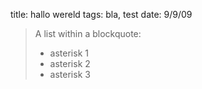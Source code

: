 title: hallo wereld
tags: bla, test
date: 9/9/09

> A list within a blockquote:
> 
> *	asterisk 1
> *	asterisk 2
> *	asterisk 3
